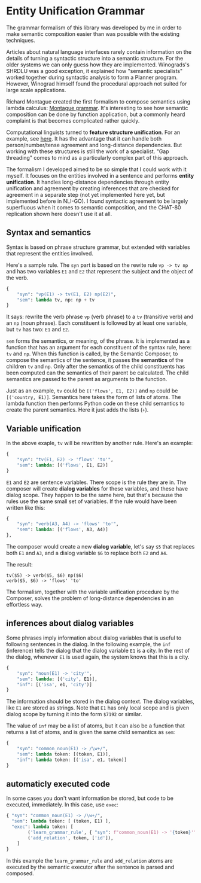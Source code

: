 # Entity Unification Grammar

The grammar formalism of this library was developed by me in order to make semantic composition easier than was possible with the existing techniques.

Articles about natural language interfaces rarely contain information on the details of turning a syntactic structure into a semantic structure. For the older systems we can only guess how they are implemented. Winograds's SHRDLU was a good exception, it explained how  "semantic specialists" worked together during syntactic analysis to form a Planner program. However, Winograd himself found the procedural approach not suited for large scale applications.

Richard Montague created the first formalism to compose semantics using lambda calculus: [Montague grammar](https://en.wikipedia.org/wiki/Montague_grammar). It's interesting to see how semantic composition can be done by function application, but a commonly heard complaint is that becomes complicated rather quickly.

Computational linguists turned to __feature structure unification__. For an example, see [here](https://cs.union.edu/~striegnk/courses/nlp-with-prolog/html/node83.html). It has the advantage that it can handle both person/number/tense agreement and long-distance dependencies. But working with these structures is still the work of a specialist. "Gap threading" comes to mind as a particularly complex part of this approach.

The formalism I developed aimed to be so simple that I could work with it myself. It focuses on the entities involved in a sentence and performs __entity unification__. It handles long-distance dependencies through entity unification and agreement by creating inferences that are checked for agreement in a separate step (not yet implemented here yet, but implemented before in NLI-GO). I found syntactic agreement to be largely superfluous when it comes to semantic composition, and the CHAT-80 replication shown here doesn't use it at all.

## Syntax and semantics

Syntax is based on phrase structure grammar, but extended with variables that represent the entities involved.

Here's a sample rule. The `syn` part is based on the rewite rule `vp -> tv np` and has two variables `E1` and `E2` that represent the subject and the object of the verb.

~~~python
{
    "syn": "vp(E1) -> tv(E1, E2) np(E2)",
    "sem": lambda tv, np: np + tv
}
~~~

It says: rewrite the verb phrase `vp` (verb phrase) to a `tv` (transitive verb) and an `np` (noun phrase). Each constituent is followed by at least one variable, but `tv` has two: `E1` and `E2`.

`sem` forms the semantics, or meaning, of the phrase. It is implemented as a function that has an argument for each constituent of the syntax rule, here: `tv` and `np`. When this function is called, by the Semantic Composer, to compose the semantics of the sentence, it passes the __semantics__ of the children `tv` and `np`. Only after the semantics of the child constituents has been computed can the semantics of their parent be calculated. The child semantics are passed to the parent as arguments to the function.

Just as an example, `tv` could be `[('flows', E1, E2)]` and `np` could be `[('country, E1)]`. Semantics here takes the form of lists of atoms. The lambda function then performs Python code on these child semantics to create the parent semantics. Here it just adds the lists (`+`).

## Variable unification

In the above exaple, `tv` will be rewritten by another rule. Here's an example:

~~~python
{
    "syn": "tv(E1, E2) -> 'flows' 'to'",
    "sem": lambda: [('flows', E1, E2)]
}
~~~

`E1` and `E2` are sentence variables. There scope is the rule they are in. The composer will create __dialog variables__ for these variables, and these have dialog scope. They happen to be the same here, but that's because the rules use the same small set of variables. If the rule would have been written like this:

~~~python
{
    "syn": "verb(A3, A4) -> 'flows' 'to'",
    "sem": lambda: [('flows', A3, A4)]
},
~~~

The composer would create a new __dialog variable__, let's say `$5` that replaces both `E1` and `A3`, and a dialog variable `$6` to replace both `E2` and `A4`.

The result:

~~~
tv($5) -> verb($5, $6) np($6)
verb($5, $6) -> 'flows' 'to'
~~~

The formalism, together with the variable unification procedure by the Composer, solves the problem of long-distance dependencies in an effortless way.

## inferences about dialog variables

Some phrases imply information about dialog variables that is useful to following sentences in the dialog. In the following example, the `inf` (inference) tells the dialog that the dialog variable `E1` is a city. In the rest of the dialog, whenever `E1` is used again, the system knows that this is a city.

~~~python
{
    "syn": "noun(E1) -> 'city'",
    "sem": lambda: [('city', E1)],
    "inf": [('isa', e1, 'city')]
}
~~~

The information should be stored in the dialog context. The dialog variables, like `E1` are stored as strings. Note that `E1` has only local scope and is given dialog scope by turning it into the form `$7192` or similar.

The value of `inf` may be a list of atoms, but it can also be a function that returns a list of atoms, and is given the same child semantics as `sem`:

~~~python
{
    "syn": "common_noun(E1) -> /\w+/",
    "sem": lambda token: [(token, E1)],
    "inf": lambda token: [('isa', e1, token)]
}
~~~

## automaticly executed code

In some cases you don't want information be stored, but code to be executed, immediately. In this case, use `exec`:

~~~python
{ "syn": "common_noun(E1) -> /\w+/",
  "sem": lambda token: [ (token, E1) ],
  "exec": lambda token: [
        ('learn_grammar_rule', { "syn": f"common_noun(E1) -> '{token}'", "sem": lambda: [(token, E1)] }),
        ('add_relation', token, ['id']),
    ]
}
~~~

In this example the `learn_grammar_rule` and `add_relation` atoms are executed by the semantic executor after the sentence is parsed and composed.

